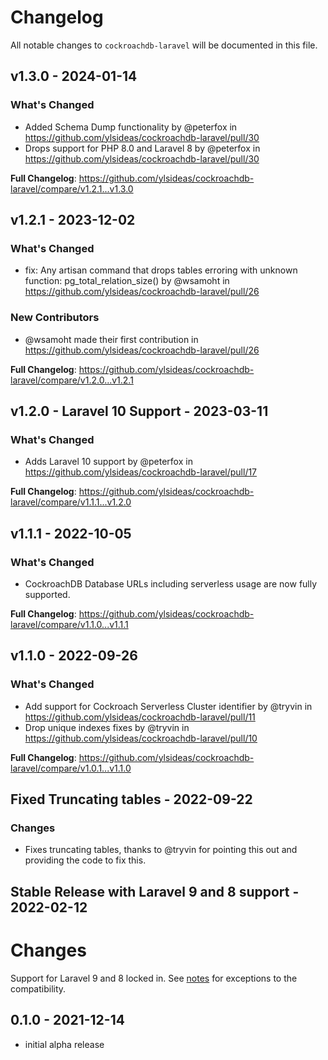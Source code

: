 # Changelog

All notable changes to `cockroachdb-laravel` will be documented in this file.

## v1.3.0 - 2024-01-14

### What's Changed

* Added Schema Dump functionality by @peterfox in https://github.com/ylsideas/cockroachdb-laravel/pull/30
* Drops support for PHP 8.0 and Laravel 8 by @peterfox in https://github.com/ylsideas/cockroachdb-laravel/pull/30

**Full Changelog**: https://github.com/ylsideas/cockroachdb-laravel/compare/v1.2.1...v1.3.0

## v1.2.1 - 2023-12-02

### What's Changed

* fix: Any artisan command that drops tables erroring with unknown function: pg_total_relation_size() by @wsamoht in https://github.com/ylsideas/cockroachdb-laravel/pull/26

### New Contributors

* @wsamoht made their first contribution in https://github.com/ylsideas/cockroachdb-laravel/pull/26

**Full Changelog**: https://github.com/ylsideas/cockroachdb-laravel/compare/v1.2.0...v1.2.1

## v1.2.0 - Laravel 10 Support - 2023-03-11

### What's Changed

- Adds Laravel 10 support by @peterfox in https://github.com/ylsideas/cockroachdb-laravel/pull/17

**Full Changelog**: https://github.com/ylsideas/cockroachdb-laravel/compare/v1.1.1...v1.2.0

## v1.1.1 - 2022-10-05

### What's Changed

- CockroachDB Database URLs including serverless usage are now fully supported.

**Full Changelog**: https://github.com/ylsideas/cockroachdb-laravel/compare/v1.1.0...v1.1.1

## v1.1.0 - 2022-09-26

### What's Changed

- Add support for Cockroach Serverless Cluster identifier by @tryvin in https://github.com/ylsideas/cockroachdb-laravel/pull/11
- Drop unique indexes fixes by @tryvin in https://github.com/ylsideas/cockroachdb-laravel/pull/10

**Full Changelog**: https://github.com/ylsideas/cockroachdb-laravel/compare/v1.0.1...v1.1.0

## Fixed Truncating tables - 2022-09-22

### Changes

- Fixes truncating tables, thanks to @tryvin for pointing this out and providing the code to fix this.

## Stable Release with Laravel 9 and 8 support - 2022-02-12

# Changes

Support for Laravel 9 and 8 locked in. See [notes](./README.md#notes) for exceptions to the compatibility.

## 0.1.0 - 2021-12-14

- initial alpha release
